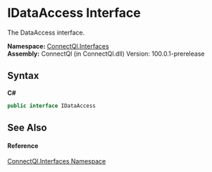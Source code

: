 # IDataAccess Interface
 

The DataAccess interface.

**Namespace:**&nbsp;<a href="N_ConnectQl_Interfaces">ConnectQl.Interfaces</a><br />**Assembly:**&nbsp;ConnectQl (in ConnectQl.dll) Version: 100.0.1-prerelease

## Syntax

**C#**<br />
``` C#
public interface IDataAccess
```


## See Also


#### Reference
<a href="N_ConnectQl_Interfaces">ConnectQl.Interfaces Namespace</a><br />